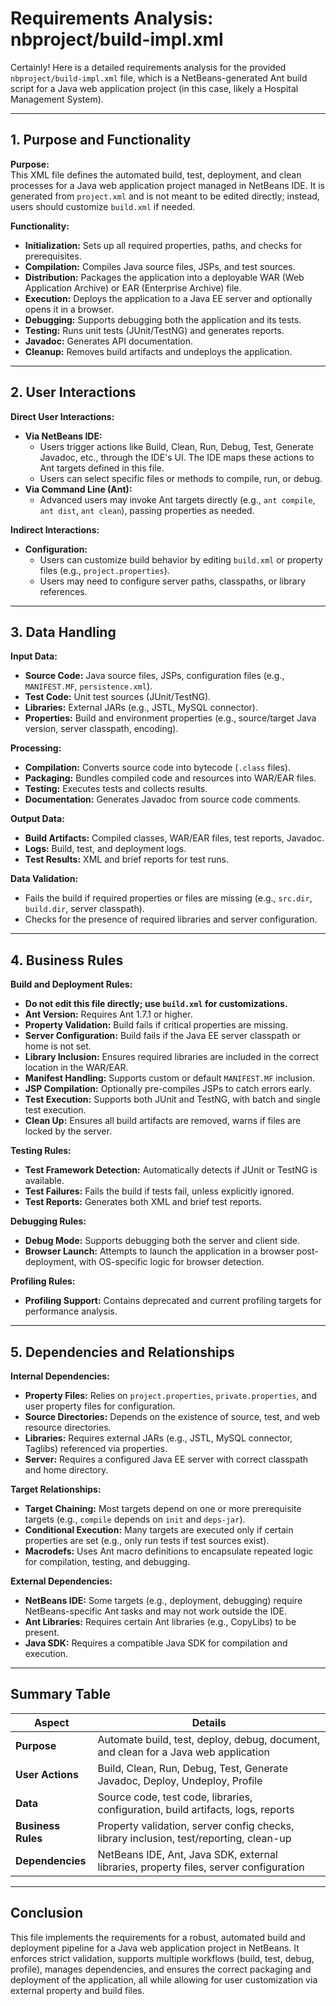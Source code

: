 # Requirements Analysis: nbproject/build-impl.xml

Certainly! Here is a detailed requirements analysis for the provided `nbproject/build-impl.xml` file, which is a NetBeans-generated Ant build script for a Java web application project (in this case, likely a Hospital Management System).

---

## 1. Purpose and Functionality

**Purpose:**  
This XML file defines the automated build, test, deployment, and clean processes for a Java web application project managed in NetBeans IDE. It is generated from `project.xml` and is not meant to be edited directly; instead, users should customize `build.xml` if needed.

**Functionality:**  
- **Initialization:** Sets up all required properties, paths, and checks for prerequisites.
- **Compilation:** Compiles Java source files, JSPs, and test sources.
- **Distribution:** Packages the application into a deployable WAR (Web Application Archive) or EAR (Enterprise Archive) file.
- **Execution:** Deploys the application to a Java EE server and optionally opens it in a browser.
- **Debugging:** Supports debugging both the application and its tests.
- **Testing:** Runs unit tests (JUnit/TestNG) and generates reports.
- **Javadoc:** Generates API documentation.
- **Cleanup:** Removes build artifacts and undeploys the application.

---

## 2. User Interactions

**Direct User Interactions:**  
- **Via NetBeans IDE:**  
  - Users trigger actions like Build, Clean, Run, Debug, Test, Generate Javadoc, etc., through the IDE's UI. The IDE maps these actions to Ant targets defined in this file.
  - Users can select specific files or methods to compile, run, or debug.
- **Via Command Line (Ant):**  
  - Advanced users may invoke Ant targets directly (e.g., `ant compile`, `ant dist`, `ant clean`), passing properties as needed.

**Indirect Interactions:**  
- **Configuration:**  
  - Users can customize build behavior by editing `build.xml` or property files (e.g., `project.properties`).
  - Users may need to configure server paths, classpaths, or library references.

---

## 3. Data Handling

**Input Data:**
- **Source Code:** Java source files, JSPs, configuration files (e.g., `MANIFEST.MF`, `persistence.xml`).
- **Test Code:** Unit test sources (JUnit/TestNG).
- **Libraries:** External JARs (e.g., JSTL, MySQL connector).
- **Properties:** Build and environment properties (e.g., source/target Java version, server classpath, encoding).

**Processing:**
- **Compilation:** Converts source code into bytecode (`.class` files).
- **Packaging:** Bundles compiled code and resources into WAR/EAR files.
- **Testing:** Executes tests and collects results.
- **Documentation:** Generates Javadoc from source code comments.

**Output Data:**
- **Build Artifacts:** Compiled classes, WAR/EAR files, test reports, Javadoc.
- **Logs:** Build, test, and deployment logs.
- **Test Results:** XML and brief reports for test runs.

**Data Validation:**
- Fails the build if required properties or files are missing (e.g., `src.dir`, `build.dir`, server classpath).
- Checks for the presence of required libraries and server configuration.

---

## 4. Business Rules

**Build and Deployment Rules:**
- **Do not edit this file directly; use `build.xml` for customizations.**
- **Ant Version:** Requires Ant 1.7.1 or higher.
- **Property Validation:** Build fails if critical properties are missing.
- **Server Configuration:** Build fails if the Java EE server classpath or home is not set.
- **Library Inclusion:** Ensures required libraries are included in the correct location in the WAR/EAR.
- **Manifest Handling:** Supports custom or default `MANIFEST.MF` inclusion.
- **JSP Compilation:** Optionally pre-compiles JSPs to catch errors early.
- **Test Execution:** Supports both JUnit and TestNG, with batch and single test execution.
- **Clean Up:** Ensures all build artifacts are removed, warns if files are locked by the server.

**Testing Rules:**
- **Test Framework Detection:** Automatically detects if JUnit or TestNG is available.
- **Test Failures:** Fails the build if tests fail, unless explicitly ignored.
- **Test Reports:** Generates both XML and brief test reports.

**Debugging Rules:**
- **Debug Mode:** Supports debugging both the server and client side.
- **Browser Launch:** Attempts to launch the application in a browser post-deployment, with OS-specific logic for browser detection.

**Profiling Rules:**
- **Profiling Support:** Contains deprecated and current profiling targets for performance analysis.

---

## 5. Dependencies and Relationships

**Internal Dependencies:**
- **Property Files:** Relies on `project.properties`, `private.properties`, and user property files for configuration.
- **Source Directories:** Depends on the existence of source, test, and web resource directories.
- **Libraries:** Requires external JARs (e.g., JSTL, MySQL connector, Taglibs) referenced via properties.
- **Server:** Requires a configured Java EE server with correct classpath and home directory.

**Target Relationships:**
- **Target Chaining:** Most targets depend on one or more prerequisite targets (e.g., `compile` depends on `init` and `deps-jar`).
- **Conditional Execution:** Many targets are executed only if certain properties are set (e.g., only run tests if test sources exist).
- **Macrodefs:** Uses Ant macro definitions to encapsulate repeated logic for compilation, testing, and debugging.

**External Dependencies:**
- **NetBeans IDE:** Some targets (e.g., deployment, debugging) require NetBeans-specific Ant tasks and may not work outside the IDE.
- **Ant Libraries:** Requires certain Ant libraries (e.g., CopyLibs) to be present.
- **Java SDK:** Requires a compatible Java SDK for compilation and execution.

---

## Summary Table

| Aspect             | Details                                                                                   |
|--------------------|------------------------------------------------------------------------------------------|
| **Purpose**        | Automate build, test, deploy, debug, document, and clean for a Java web application      |
| **User Actions**   | Build, Clean, Run, Debug, Test, Generate Javadoc, Deploy, Undeploy, Profile              |
| **Data**           | Source code, test code, libraries, configuration, build artifacts, logs, reports         |
| **Business Rules** | Property validation, server config checks, library inclusion, test/reporting, clean-up   |
| **Dependencies**   | NetBeans IDE, Ant, Java SDK, external libraries, property files, server configuration    |

---

## Conclusion

This file implements the requirements for a robust, automated build and deployment pipeline for a Java web application project in NetBeans. It enforces strict validation, supports multiple workflows (build, test, debug, profile), manages dependencies, and ensures the correct packaging and deployment of the application, all while allowing for user customization via external property and build files.